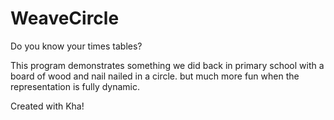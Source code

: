 # WeaveCircle
Do you know your times tables?

This program demonstrates something we did back in primary school with a board of wood and nail nailed in a circle. but much more fun when the representation is fully dynamic.

Created with Kha!
